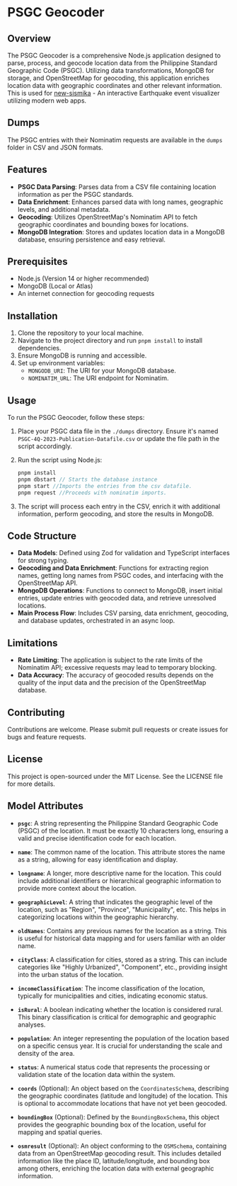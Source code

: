 # PSGC Geocoder

## Overview

The PSGC Geocoder is a comprehensive Node.js application designed to parse, process, and geocode location data from the Philippine Standard Geographic Code (PSGC). Utilizing data transformations, MongoDB for storage, and OpenStreetMap for geocoding, this application enriches location data with geographic coordinates and other relevant information. This is used for [new-sismika](https://github.com/Dox-Dev/new-sismika) - An interactive Earthquake event visualizer utilizing modern web apps.

## Dumps

The PSGC entries with their Nominatim requests are available in the `dumps` folder in CSV and JSON formats.

## Features

- **PSGC Data Parsing**: Parses data from a CSV file containing location information as per the PSGC standards.
- **Data Enrichment**: Enhances parsed data with long names, geographic levels, and additional metadata.
- **Geocoding**: Utilizes OpenStreetMap's Nominatim API to fetch geographic coordinates and bounding boxes for locations.
- **MongoDB Integration**: Stores and updates location data in a MongoDB database, ensuring persistence and easy retrieval.

## Prerequisites

- Node.js (Version 14 or higher recommended)
- MongoDB (Local or Atlas)
- An internet connection for geocoding requests

## Installation

1. Clone the repository to your local machine.
2. Navigate to the project directory and run `pnpm install` to install dependencies.
3. Ensure MongoDB is running and accessible.
4. Set up environment variables:
   - `MONGODB_URI`: The URI for your MongoDB database.
   - `NOMINATIM_URL`: The URI endpoint for Nominatim.

## Usage

To run the PSGC Geocoder, follow these steps:

1. Place your PSGC data file in the `./dumps` directory. Ensure it's named `PSGC-4Q-2023-Publication-Datafile.csv` or update the file path in the script accordingly.
2. Run the script using Node.js:

   ```js
   pnpm install
   pnpm dbstart // Starts the database instance
   pnpm start //Imports the entries from the csv datafile.
   pnpm request //Proceeds with nominatim imports.
   ```

3. The script will process each entry in the CSV, enrich it with additional information, perform geocoding, and store the results in MongoDB.

## Code Structure

- **Data Models**: Defined using Zod for validation and TypeScript interfaces for strong typing.
- **Geocoding and Data Enrichment**: Functions for extracting region names, getting long names from PSGC codes, and interfacing with the OpenStreetMap API.
- **MongoDB Operations**: Functions to connect to MongoDB, insert initial entries, update entries with geocoded data, and retrieve unresolved locations.
- **Main Process Flow**: Includes CSV parsing, data enrichment, geocoding, and database updates, orchestrated in an async loop.

## Limitations

- **Rate Limiting**: The application is subject to the rate limits of the Nominatim API; excessive requests may lead to temporary blocking.
- **Data Accuracy**: The accuracy of geocoded results depends on the quality of the input data and the precision of the OpenStreetMap database.

## Contributing

Contributions are welcome. Please submit pull requests or create issues for bugs and feature requests.

## License

This project is open-sourced under the MIT License. See the LICENSE file for more details.

## Model Attributes

- **`psgc`**: A string representing the Philippine Standard Geographic Code (PSGC) of the location. It must be exactly 10 characters long, ensuring a valid and precise identification code for each location.

- **`name`**: The common name of the location. This attribute stores the name as a string, allowing for easy identification and display.

- **`longname`**: A longer, more descriptive name for the location. This could include additional identifiers or hierarchical geographic information to provide more context about the location.

- **`geographicLevel`**: A string that indicates the geographic level of the location, such as "Region", "Province", "Municipality", etc. This helps in categorizing locations within the geographic hierarchy.

- **`oldNames`**: Contains any previous names for the location as a string. This is useful for historical data mapping and for users familiar with an older name.

- **`cityClass`**: A classification for cities, stored as a string. This can include categories like "Highly Urbanized", "Component", etc., providing insight into the urban status of the location.

- **`incomeClassification`**: The income classification of the location, typically for municipalities and cities, indicating economic status.

- **`isRural`**: A boolean indicating whether the location is considered rural. This binary classification is critical for demographic and geographic analyses.

- **`population`**: An integer representing the population of the location based on a specific census year. It is crucial for understanding the scale and density of the area.

- **`status`**: A numerical status code that represents the processing or validation state of the location data within the system.

- **`coords`** (Optional): An object based on the `CoordinatesSchema`, describing the geographic coordinates (latitude and longitude) of the location. This is optional to accommodate locations that have not yet been geocoded.

- **`boundingBox`** (Optional): Defined by the `BoundingBoxSchema`, this object provides the geographic bounding box of the location, useful for mapping and spatial queries.

- **`osmresult`** (Optional): An object conforming to the `OSMSchema`, containing data from an OpenStreetMap geocoding result. This includes detailed information like the place ID, latitude/longitude, and bounding box among others, enriching the location data with external geographic information.

